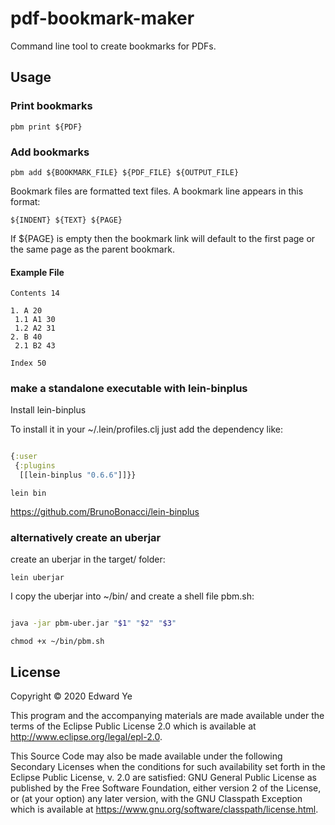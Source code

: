# pdf-bookmark-maker

Command line tool to create bookmarks for PDFs.

## Usage

### Print bookmarks

```
pbm print ${PDF}
```

### Add bookmarks

```
pbm add ${BOOKMARK_FILE} ${PDF_FILE} ${OUTPUT_FILE}
```

Bookmark files are formatted text files. A bookmark line appears in
this format:

```
${INDENT} ${TEXT} ${PAGE}
```

If ${PAGE} is empty then the bookmark link will default to the first
page or the same page as the parent bookmark.

#### Example File

```
Contents 14

1. A 20
 1.1 A1 30
 1.2 A2 31
2. B 40
 2.1 B2 43
 
Index 50
```

### make a standalone executable with lein-binplus

Install lein-binplus

To install it in your ~/.lein/profiles.clj just add the dependency like:

``` clojure

{:user
 {:plugins
  [[lein-binplus "0.6.6"]]}}

```

`lein bin`

https://github.com/BrunoBonacci/lein-binplus

### alternatively create an uberjar 

create an uberjar in the target/ folder:

`lein uberjar`

I copy the uberjar into ~/bin/ and create a shell file pbm.sh:

``` sh

java -jar pbm-uber.jar "$1" "$2" "$3"

```

`chmod +x ~/bin/pbm.sh`


## License

Copyright © 2020 Edward Ye

This program and the accompanying materials are made available under the
terms of the Eclipse Public License 2.0 which is available at
http://www.eclipse.org/legal/epl-2.0.

This Source Code may also be made available under the following Secondary
Licenses when the conditions for such availability set forth in the Eclipse
Public License, v. 2.0 are satisfied: GNU General Public License as published by
the Free Software Foundation, either version 2 of the License, or (at your
option) any later version, with the GNU Classpath Exception which is available
at https://www.gnu.org/software/classpath/license.html.
